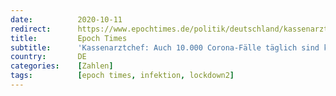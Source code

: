 ```yaml
---
date:          2020-10-11
redirect:      https://www.epochtimes.de/politik/deutschland/kassenarztchef-auch-10-000-corona-infektionen-taeglich-sind-kein-drama-wenn-nur-einer-von-1000-schwer-erkrankt-a3354242.html
title:         Epoch Times
subtitle:      'Kassenarztchef: Auch 10.000 Corona-Fälle täglich sind kein Drama - wenn nur einer von 1000 schwer erkrankt'
country:       DE
categories:    [Zahlen]
tags:          [epoch times, infektion, lockdown2]
---
```


